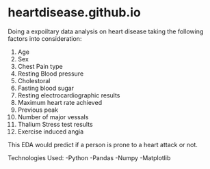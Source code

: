 # heartdisease.github.io

Doing a expoiltary data analysis on heart disease taking the following factors into consideration: 

1. Age
2. Sex
3. Chest Pain type
4. Resting Blood pressure
5. Cholestoral
6. Fasting blood sugar
7. Resting electrocardiographic results 
8. Maximum heart rate achieved
9. Previous peak
10. Number of major vessals
11. Thalium Stress test results
12. Exercise induced angia

This EDA would predict if a person is prone to a heart attack or not. 

Technologies Used:
-Python
-Pandas
-Numpy
-Matplotlib
